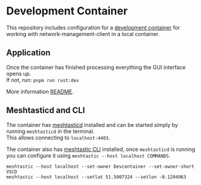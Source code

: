 # Development Container

This repository includes configuration for a [development container](https://code.visualstudio.com/docs/devcontainers/containers) for working with network-management-client in a local container.

## Application

Once the container has finished processing everything the GUI interface opens up. \
If not, run: `pnpm run rust:dev`

More information [README](../README.md).

## Meshtasticd and CLI

The container has [meshtasticd](https://meshtastic.org/docs/hardware/devices/linux-native-hardware/) installed and can be started simply by running `meshtasticd` in the terminal. \
This allows connecting to `localhost:4403`.

The container also has [meshtastic CLI](https://meshtastic.org/docs/software/python/cli/) installed, once `meshtasticd` is running you can configure it using `meshtastic --host localhost COMMANDS`.

```
meshtastic --host localhost --set-owner Devcontainer --set-owner-short VSCD
meshtastic --host localhost --setlat 51.5007324 --setlon -0.1294963
```